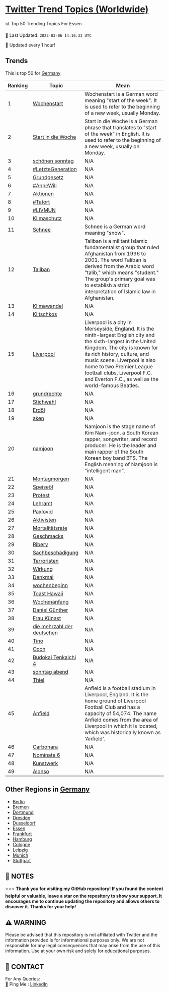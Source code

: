 [Twitter Trend Topics (Worldwide)](https://github.com/ErcinDedeoglu/Twitter-Trend-Topics)
==========


📊 Top 50 Trending Topics For Essen

📆 Last Updated: `2023-03-06 14:16:33 UTC`

🔧 Updated every 1 hour!


## Trends

This is top 50 for [Germany](</Germany>)

| Ranking | Topic | Mean |
| ------- | ------------ | ------------ |
| 1 | [Wochenstart](http://twitter.com/search?q=Wochenstart) | Wochenstart is a German word meaning "start of the week". It is used to refer to the beginning of a new week, usually Monday. |
| 2 | [Start in die Woche](http://twitter.com/search?q=Start+in+die+Woche) | Start in die Woche is a German phrase that translates to "start of the week" in English. It is used to refer to the beginning of a new week, usually on Monday. |
| 3 | [schönen sonntag](http://twitter.com/search?q=sch%c3%b6nen+sonntag) | N/A |
| 4 | [#LetzteGeneration](http://twitter.com/search?q=%23LetzteGeneration) | N/A |
| 5 | [Grundgesetz](http://twitter.com/search?q=Grundgesetz) | N/A |
| 6 | [#AnneWill](http://twitter.com/search?q=%23AnneWill) | N/A |
| 7 | [Aktionen](http://twitter.com/search?q=Aktionen) | N/A |
| 8 | [#Tatort](http://twitter.com/search?q=%23Tatort) | N/A |
| 9 | [#LIVMUN](http://twitter.com/search?q=%23LIVMUN) | N/A |
| 10 | [Klimaschutz](http://twitter.com/search?q=Klimaschutz) | N/A |
| 11 | [Schnee](http://twitter.com/search?q=Schnee) | Schnee is a German word meaning "snow". |
| 12 | [Taliban](http://twitter.com/search?q=Taliban) | Taliban is a militant Islamic fundamentalist group that ruled Afghanistan from 1996 to 2001. The word Taliban is derived from the Arabic word "talib," which means "student." The group's primary goal was to establish a strict interpretation of Islamic law in Afghanistan. |
| 13 | [Klimawandel](http://twitter.com/search?q=Klimawandel) | N/A |
| 14 | [Klitschkos](http://twitter.com/search?q=Klitschkos) | N/A |
| 15 | [Liverpool](http://twitter.com/search?q=Liverpool) | Liverpool is a city in Merseyside, England. It is the ninth-largest English city and the sixth-largest in the United Kingdom. The city is known for its rich history, culture, and music scene. Liverpool is also home to two Premier League football clubs, Liverpool F.C. and Everton F.C., as well as the world-famous Beatles. |
| 16 | [grundrechte](http://twitter.com/search?q=grundrechte) | N/A |
| 17 | [Stichwahl](http://twitter.com/search?q=Stichwahl) | N/A |
| 18 | [Erdöl](http://twitter.com/search?q=Erd%c3%b6l) | N/A |
| 19 | [aken](http://twitter.com/search?q=aken) | N/A |
| 20 | [namjoon](http://twitter.com/search?q=namjoon) | Namjoon is the stage name of Kim Nam-joon, a South Korean rapper, songwriter, and record producer. He is the leader and main rapper of the South Korean boy band BTS. The English meaning of Namjoon is "intelligent man". |
| 21 | [Montagmorgen](http://twitter.com/search?q=Montagmorgen) | N/A |
| 22 | [Speiseöl](http://twitter.com/search?q=Speise%c3%b6l) | N/A |
| 23 | [Protest](http://twitter.com/search?q=Protest) | N/A |
| 24 | [Lehramt](http://twitter.com/search?q=Lehramt) | N/A |
| 25 | [Paxlovid](http://twitter.com/search?q=Paxlovid) | N/A |
| 26 | [Aktivisten](http://twitter.com/search?q=Aktivisten) | N/A |
| 27 | [Mortalitätsrate](http://twitter.com/search?q=Mortalit%c3%a4tsrate) | N/A |
| 28 | [Geschmacks](http://twitter.com/search?q=Geschmacks) | N/A |
| 29 | [Ribery](http://twitter.com/search?q=Ribery) | N/A |
| 30 | [Sachbeschädigung](http://twitter.com/search?q=Sachbesch%c3%a4digung) | N/A |
| 31 | [Terroristen](http://twitter.com/search?q=Terroristen) | N/A |
| 32 | [Wirkung](http://twitter.com/search?q=Wirkung) | N/A |
| 33 | [Denkmal](http://twitter.com/search?q=Denkmal) | N/A |
| 34 | [wochenbeginn](http://twitter.com/search?q=wochenbeginn) | N/A |
| 35 | [Toast Hawaii](http://twitter.com/search?q=Toast+Hawaii) | N/A |
| 36 | [Wochenanfang](http://twitter.com/search?q=Wochenanfang) | N/A |
| 37 | [Daniel Günther](http://twitter.com/search?q=Daniel+G%c3%bcnther) | N/A |
| 38 | [Frau Künast](http://twitter.com/search?q=Frau+K%c3%bcnast) | N/A |
| 39 | [die mehrzahl der deutschen](http://twitter.com/search?q=die+mehrzahl+der+deutschen) | N/A |
| 40 | [Tino](http://twitter.com/search?q=Tino) | N/A |
| 41 | [Ocon](http://twitter.com/search?q=Ocon) | N/A |
| 42 | [Budokai Tenkaichi 4](http://twitter.com/search?q=Budokai+Tenkaichi+4) | N/A |
| 43 | [sonntag abend](http://twitter.com/search?q=sonntag+abend) | N/A |
| 44 | [Thiel](http://twitter.com/search?q=Thiel) | N/A |
| 45 | [Anfield](http://twitter.com/search?q=Anfield) | Anfield is a football stadium in Liverpool, England. It is the home ground of Liverpool Football Club and has a capacity of 54,074. The name Anfield comes from the area of Liverpool in which it is located, which was historically known as 'Anfield'. |
| 46 | [Carbonara](http://twitter.com/search?q=Carbonara) | N/A |
| 47 | [Nominate 6](http://twitter.com/search?q=Nominate+6) | N/A |
| 48 | [Kunstwerk](http://twitter.com/search?q=Kunstwerk) | N/A |
| 49 | [Alonso](http://twitter.com/search?q=Alonso) | N/A |



## Other Regions in [Germany](</Germany>)

* [Berlin](</Germany/Berlin.md>)
* [Bremen](</Germany/Bremen.md>)
* [Dortmund](</Germany/Dortmund.md>)
* [Dresden](</Germany/Dresden.md>)
* [Dusseldorf](</Germany/Dusseldorf.md>)
* [Essen](</Germany/Essen.md>)
* [Frankfurt](</Germany/Frankfurt.md>)
* [Hamburg](</Germany/Hamburg.md>)
* [Cologne](</Germany/Cologne.md>)
* [Leipzig](</Germany/Leipzig.md>)
* [Munich](</Germany/Munich.md>)
* [Stuttgart](</Germany/Stuttgart.md>)



## 📝 NOTES

⭐⭐⭐ **Thank you for visiting my GitHub repository! If you found the content helpful or valuable, leave a star on the repository to show your support. It encourages me to continue updating the repository and allows others to discover it. Thanks for your help!**


## ⚠️ WARNING

Please be advised that this repository is not affiliated with Twitter and the information provided is for informational purposes only. We are not responsible for any legal consequences that may arise from the use of this information. Use at your own risk and solely for educational purposes.


## 📨 CONTACT

 For Any Queries:  
            🏓 Ping Me : [LinkedIn](https://www.linkedin.com/in/ercindedeoglu/)
